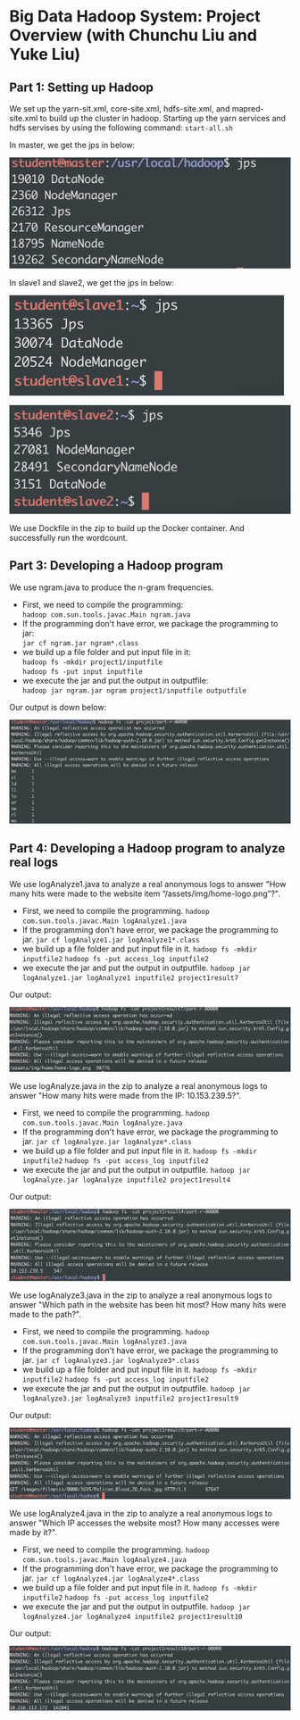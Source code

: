 # Big Data Hadoop System: Project Overview (with Chunchu Liu and Yuke Liu)

## Part 1: Setting up Hadoop

We set up the yarn-sit.xml, core-site.xml, hdfs-site.xml, and mapred-site.xml to build up the cluster in hadoop. Starting up the yarn services and hdfs servises by using the following command:
`start-all.sh`

In master, we get the jps in below:

![master.png](https://github.com/ILing82816/ds_hadoop_proj/blob/master/Figure/master.png)

In slave1 and slave2, we get the jps in below:

![slave1.png](https://github.com/ILing82816/ds_hadoop_proj/blob/master/Figure/slave1.png)

![slave2.png](https://github.com/ILing82816/ds_hadoop_proj/blob/master/Figure/slave2.png)

We use Dockfile in the zip to build up the Docker container. And successfully run the wordcount.


## Part 3: Developing a Hadoop program

We use ngram.java to produce the n-gram frequencies. 

- First, we need to compile the programming:  
    `hadoop com.sun.tools.javac.Main ngram.java`    
- If the programming don't have error, we package the programming to jar:  
    `jar cf ngram.jar ngram*.class`  
- we build up a file folder and put input file in it:  
    `hadoop fs -mkdir project1/inputfile`    
    `hadoop fs -put input inputfile`  
- we execute the jar and put the output in outputfile:  
    `hadoop jar ngram.jar ngram project1/inputfile outputfile`  

Our output is down below:  

![output1.png](https://github.com/ILing82816/ds_hadoop_proj/blob/master/Figure/output1.png)

## Part 4: Developing a Hadoop program to analyze real logs 

We use logAnalyze1.java to analyze a real anonymous logs to answer "How many hits were made to the website item “/assets/img/home-logo.png”?". 

- First, we need to compile the programming. `hadoop com.sun.tools.javac.Main logAnalyze1.java` 
- If the programming don't have error, we package the programming to jar. `jar cf logAnalyze1.jar logAnalyze1*.class` 
- we build up a file folder and put input file in it. `hadoop fs -mkdir inputfile2` `hadoop fs -put access_log inputfile2` 
- we execute the jar and put the output in outputfile. `hadoop jar logAnalyze1.jar logAnalyze1 inputfile2 project1result7`  

Our output:

![output41.png](https://github.com/ILing82816/ds_hadoop_proj/blob/master/Figure/output41.png)

We use logAnalyze.java in the zip to analyze a real anonymous logs to answer "How many hits were made from the IP: 10.153.239.5?". 

- First, we need to compile the programming. `hadoop com.sun.tools.javac.Main logAnalyze.java` 
- If the programming don't have error, we package the programming to jar. `jar cf logAnalyze.jar logAnalyze*.class` 
- we build up a file folder and put input file in it. `hadoop fs -mkdir inputfile2` `hadoop fs -put access_log inputfile2` 
- we execute the jar and put the output in outputfile. `hadoop jar logAnalyze.jar logAnalyze inputfile2 project1result4`  

Our output:

![output42.png](https://github.com/ILing82816/ds_hadoop_proj/blob/master/Figure/output42.png)

We use logAnalyze3.java in the zip to analyze a real anonymous logs to answer "Which path in the website has been hit most? How many hits were made to the path?". 

- First, we need to compile the programming. `hadoop com.sun.tools.javac.Main logAnalyze3.java` 
- If the programming don't have error, we package the programming to jar. `jar cf logAnalyze3.jar logAnalyze3*.class` 
- we build up a file folder and put input file in it. `hadoop fs -mkdir inputfile2` `hadoop fs -put access_log inputfile2` 
- we execute the jar and put the output in outputfile. `hadoop jar logAnalyze3.jar logAnalyze3 inputfile2 project1result9`  

Our output:

![output3.png](https://github.com/ILing82816/ds_hadoop_proj/blob/master/Figure/output3.png)

We use logAnalyze4.java in the zip to analyze a real anonymous logs to answer "Which IP accesses the website most? How many accesses were made by it?". 

- First, we need to compile the programming. `hadoop com.sun.tools.javac.Main logAnalyze4.java` 
- If the programming don't have error, we package the programming to jar. `jar cf logAnalyze4.jar logAnalyze4*.class`
- we build up a file folder and put input file in it. `hadoop fs -mkdir inputfile2` `hadoop fs -put access_log inputfile2` 
- we execute the jar and put the output in outputfile. `hadoop jar logAnalyze4.jar logAnalyze4 inputfile2 project1result10`  

Our output:

![output44.png](https://github.com/ILing82816/ds_hadoop_proj/blob/master/Figure/output44.png)
